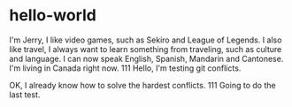 # hello-world

I'm Jerry, I like video games, such as Sekiro and League of Legends. I also like travel, I always want to learn something from traveling, such as culture and language. I can now speak English, Spanish, Mandarin and Cantonese.
I'm living in Canada right now.
111
Hello, I'm testing git conflicts.

OK, I already know how to solve the hardest conflicts.
111
Going to do the last test.
